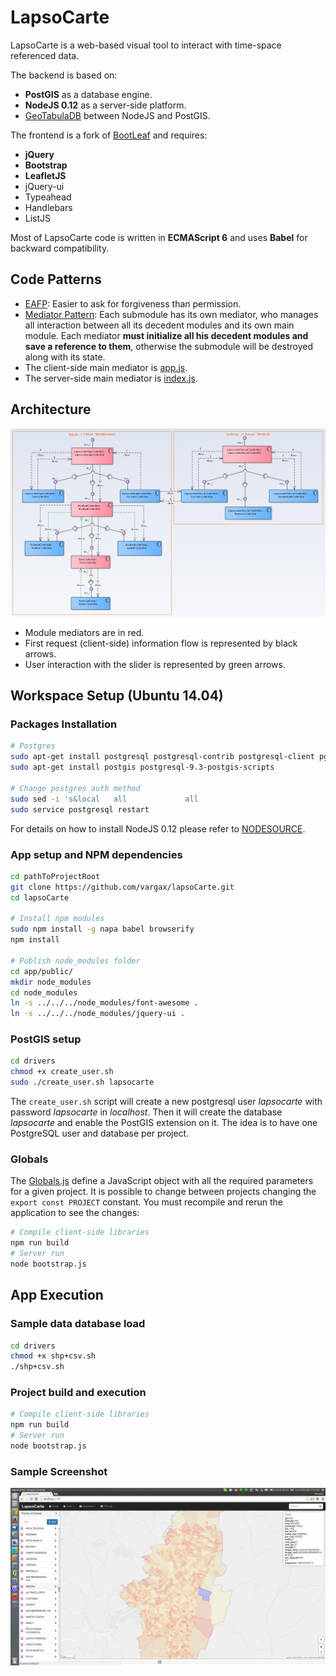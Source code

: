 # LapsoCarte

LapsoCarte is a web-based visual tool to interact with time-space referenced data.

The backend is based on:
- **PostGIS** as a database engine.
- **NodeJS 0.12** as a server-side platform.
- [GeoTabulaDB](https://github.com/tabulaco/geotabuladb) between NodeJS and PostGIS.

The frontend is a fork of [BootLeaf](https://github.com/bmcbride/bootleaf) and requires:
- **jQuery**
- **Bootstrap**
- **LeafletJS**
- jQuery-ui
- Typeahead
- Handlebars
- ListJS

Most of LapsoCarte code is written in **ECMAScript 6** and uses **Babel** for backward compatibility.

## Code Patterns
- [EAFP](https://docs.python.org/2/glossary.html#term-eafp): Easier to ask for forgiveness than permission.
- [Mediator Pattern](http://addyosmani.com/largescalejavascript/): Each submodule has its own mediator, who manages all interaction between all its decedent modules and its own main module. Each mediator **must initialize all his decedent modules and save a reference to them**, otherwise the submodule will be destroyed along with its state.
 - The client-side main mediator is [app.js](app/app.js).
 - The server-side main mediator is [index.js](server/index.js).

## Architecture
![Architecture](doc/arch.png)
- Module mediators are in red.
- First request (client-side) information flow is represented by black arrows.
- User interaction with the slider is represented by green arrows.

## Workspace Setup (Ubuntu 14.04)
### Packages Installation
```bash
# Postgres
sudo apt-get install postgresql postgresql-contrib postgresql-client pgadmin3
sudo apt-get install postgis postgresql-9.3-postgis-scripts

# Change postgres auth method
sudo sed -i 's&local   all             all                                     peer&local   all             all                                     md5&g' /etc/postgresql/9.3/main/pg_hba.conf
sudo service postgresql restart
```
For details on how to install NodeJS 0.12 please refer to [NODESOURCE](https://nodesource.com/blog/nodejs-v012-iojs-and-the-nodesource-linux-repositories).

### App setup and NPM dependencies
```bash
cd pathToProjectRoot
git clone https://github.com/vargax/lapsoCarte.git
cd lapsoCarte

# Install npm modules
sudo npm install -g napa babel browserify
npm install

# Publish node_modules folder
cd app/public/
mkdir node_modules
cd node_modules
ln -s ../../../node_modules/font-awesome .
ln -s ../../../node_modules/jquery-ui .
```

### PostGIS setup
```bash
cd drivers
chmod +x create_user.sh
sudo ./create_user.sh lapsocarte
```
The `create_user.sh` script will create a new postgresql user *lapsocarte* with password *lapsocarte* in *localhost*. Then it will create the database *lapsocarte* and enable the PostGIS extension on it.
The idea is to have one PostgreSQL user and database per project.

### Globals
The [Globals.js](Globals.js) define a JavaScript object with all the required parameters for a given project. It is possible to change between projects changing the `export const PROJECT` constant.
  You must recompile and rerun the application to see the changes:
  ```bash
  # Compile client-side libraries
  npm run build
  # Server run
  node bootstrap.js
  ```

## App Execution
### Sample data database load
```bash
cd drivers
chmod +x shp+csv.sh
./shp+csv.sh
```
### Project build and execution
```bash
# Compile client-side libraries
npm run build
# Server run
node bootstrap.js
```
### Sample Screenshot
![screenshot](doc/proto.png)
